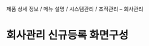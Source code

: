 <!--breadcrumb:제품 상세 정보 / 메뉴 설명 / 시스템관리 / 조직관리 – 회사관리--><span class="md-breadcrumb">제품 상세 정보 / 메뉴 설명 / 시스템관리 / 조직관리 – 회사관리</span>
# 회사관리 신규등록 화면구성
